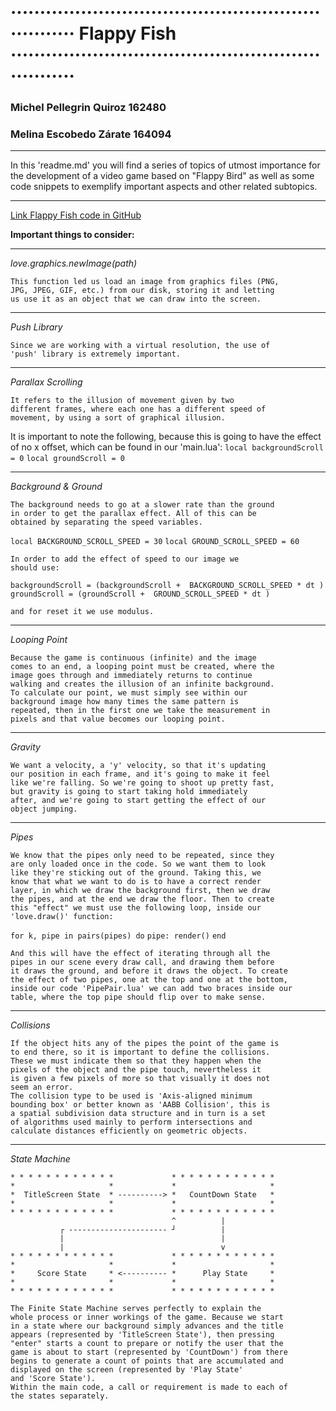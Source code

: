 # ································································ Flappy Fish ································································ #

### Michel Pellegrin Quiroz 162480 
### Melina Escobedo Zárate 164094 

***
In this 'readme.md' you will find a series of topics of utmost importance 
for the development of a video game based on "Flappy Bird" 
as well as some code snippets to exemplify important aspects and other 
related subtopics. 
***

[Link Flappy Fish code in GitHub](https://github.com/melinaescobedo/FlappyFish.git)

**Important things to consider:**

----------------------------------------------------------------------------------

_love.graphics.newImage(path)_

    This function led us load an image from graphics files (PNG,
    JPG, JPEG, GIF, etc.) from our disk, storing it and letting
    us use it as an object that we can draw into the screen.
    
---------------------------------------------------------------------------------- 

_Push Library_
    
    Since we are working with a virtual resolution, the use of 
    'push' library is extremely important. 
    
----------------------------------------------------------------------------------

_Parallax Scrolling_

    It refers to the illusion of movement given by two 
    different frames, where each one has a different speed of 
    movement, by using a sort of graphical illusion.

It is important to note the following, because this is going to have the 
effect of no x offset, which can be found in our 'main.lua':
    `local backgroundScroll = 0`
    `local groundScroll = 0`
    
----------------------------------------------------------------------------------  

_Background & Ground_

    The background needs to go at a slower rate than the ground 
    in order to get the parallax effect. All of this can be 
    obtained by separating the speed variables.
    
`local BACKGROUND_SCROLL_SPEED = 30`
`local GROUND_SCROLL_SPEED = 60`

    In order to add the effect of speed to our image we 
    should use:

`backgroundScroll = (backgroundScroll + 
    BACKGROUND_SCROLL_SPEED * dt )`
`groundScroll = (groundScroll + 
    GROUND_SCROLL_SPEED * dt )`

    and for reset it we use modulus.
    
----------------------------------------------------------------------------------

_Looping Point_
    
    Because the game is continuous (infinite) and the image 
    comes to an end, a looping point must be created, where the
    image goes through and immediately returns to continue 
    walking and creates the illusion of an infinite background. 
    To calculate our point, we must simply see within our 
    background image how many times the same pattern is 
    repeated, then in the first one we take the measurement in 
    pixels and that value becomes our looping point. 
    
---------------------------------------------------------------------------------- 

_Gravity_

    We want a velocity, a 'y' velocity, so that it's updating 
    our position in each frame, and it's going to make it feel
    like we're falling. So we're going to shoot up pretty fast, 
    but gravity is going to start taking hold immediately 
    after, and we're going to start getting the effect of our 
    object jumping.
 
 --------------------------------------------------------------------------------- 
 
 _Pipes_
 
    We know that the pipes only need to be repeated, since they 
    are only loaded once in the code. So we want them to look 
    like they're sticking out of the ground. Taking this, we
    know that what we want to do is to have a correct render
    layer, in which we draw the background first, then we draw 
    the pipes, and at the end we draw the floor. Then to create 
    this "effect" we must use the following loop, inside our 
    'love.draw()' function:
    
`for k, pipe in pairs(pipes) do`
    `pipe: render()`
`end`

    And this will have the effect of iterating through all the 
    pipes in our scene every draw call, and drawing them before
    it draws the ground, and before it draws the object. To create 
    the effect of two pipes, one at the top and one at the bottom, 
    inside our code 'PipePair.lua' we can add two braces inside our 
    table, where the top pipe should flip over to make sense.
    
----------------------------------------------------------------------------------

_Collisions_

    If the object hits any of the pipes the point of the game is 
    to end there, so it is important to define the collisions. 
    These we must indicate them so that they happen when the 
    pixels of the object and the pipe touch, nevertheless it 
    is given a few pixels of more so that visually it does not 
    seem an error. 
    The collision type to be used is 'Axis-aligned minimum 
    bounding box' or better known as 'AABB Collision', this is
    a spatial subdivision data structure and in turn is a set 
    of algorithms used mainly to perform intersections and
    calculate distances efficiently on geometric objects.    

----------------------------------------------------------------------------------

_State Machine_


    * * * * * * * * * * * *             * * * * * * * * * * * *
    *                     *             *                     *    
    *  TitleScreen State  * ----------> *   CountDown State   *
    *                     *             *                     *
    * * * * * * * * * * * *             * * * * * * * * * * * *
                                        ^          |
               ┌ ---------------------- ┘          |
               |                                   |
               |                                   v
    * * * * * * * * * * * *             * * * * * * * * * * * *
    *                     *             *                     *    
    *     Score State     * <---------- *      Play State     *
    *                     *             *                     *
    * * * * * * * * * * * *             * * * * * * * * * * * *

    The Finite State Machine serves perfectly to explain the 
    whole process or inner workings of the game. Because we start 
    in a state where our background simply advances and the title 
    appears (represented by 'TitleScreen State'), then pressing 
    "enter" starts a count to prepare or notify the user that the
    game is about to start (represented by 'CountDown') from there 
    begins to generate a count of points that are accumulated and
    displayed on the screen (represented by 'Play State' 
    and 'Score State').
    Within the main code, a call or requirement is made to each of 
    the states separately.
 
